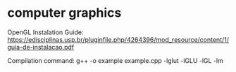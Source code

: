 # computer graphics

OpenGL Instalation Guide: https://edisciplinas.usp.br/pluginfile.php/4264396/mod_resource/content/1/guia-de-instalacao.pdf

Compilation command: g++ -o example example.cpp -lglut -lGLU -lGL -lm